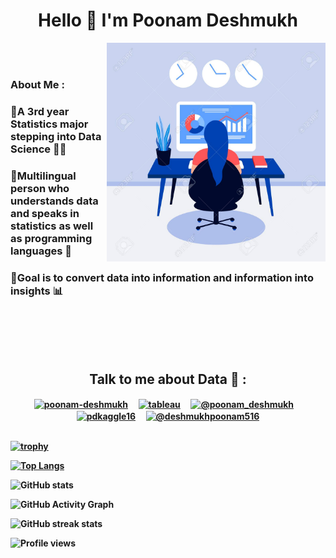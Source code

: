 <h1 align="center">Hello 👋 I'm Poonam Deshmukh</h1>

<img align = "right" src = "graphics.jpg" height = "350" width = "350"> &nbsp; &nbsp; 
<br> </br>
<h3><b> About Me : </b></h3>
<h3>🔹A 3rd year Statistics major stepping into Data Science 👩‍💻</h3>
<h3>🔹Multilingual person who understands data and speaks in statistics as well as programming languages 🎯</h3>
<h3>🔹Goal is to convert data into information and information into insights 📊</h3>

<br> </br>
&nbsp; &nbsp;
&nbsp; &nbsp;
<br> </br>
<h2 align="center"><b>Talk to me about Data 🔎 :<b></h2>
<p align="center">
<a href="https://linkedin.com/in/poonam-deshmukh" target="blank"><img align="center" src="https://raw.githubusercontent.com/rahuldkjain/github-profile-readme-generator/master/src/images/icons/Social/linked-in-alt.svg" alt="poonam-deshmukh" height="40" /></a> &nbsp; &nbsp;
<a href = "https://public.tableau.com/app/profile/poonam.deshmukh" target ="blank"><img align = "center" src = "https://cdn.worldvectorlogo.com/logos/tableau-software.svg" alt = "tableau" height = "40"/></a> &nbsp; &nbsp;
<a href="https://www.hackerrank.com/poonam_deshmukh" target="blank"><img align="center" src="https://raw.githubusercontent.com/rahuldkjain/github-profile-readme-generator/master/src/images/icons/Social/hackerrank.svg" alt="@poonam_deshmukh" height="40"/></a> &nbsp; &nbsp; 
<a href="https://kaggle.com/pdkaggle16" target="blank"><img align="center" src="https://raw.githubusercontent.com/rahuldkjain/github-profile-readme-generator/master/src/images/icons/Social/kaggle.svg" alt="pdkaggle16" height="40" /></a> &nbsp; &nbsp;
<a href="https://medium.com/@deshmukhpoonam516" target="blank"><img align="center" src="https://raw.githubusercontent.com/rahuldkjain/github-profile-readme-generator/master/src/images/icons/Social/medium.svg" alt="@deshmukhpoonam516" height="40" /></a> <br> </br>
</p>
  
[![trophy](https://github-profile-trophy.vercel.app/?username=poonam-16)](https://github.com/ryo-ma/github-profile-trophy) 

[![Top Langs](https://github-readme-stats.vercel.app/api/top-langs/?username=poonam-16)](https://github.com/anuraghazra/github-readme-stats)

![GitHub stats](https://github-readme-stats.vercel.app/api?username=poonam-16&show_icons=true&count_private=true)  

![GitHub Activity Graph](https://activity-graph.herokuapp.com/graph?username=poonam-16)  

![GitHub streak stats](https://github-readme-streak-stats.herokuapp.com/?user=poonam-16)  

![Profile views](https://gpvc.arturio.dev/poonam-16)
